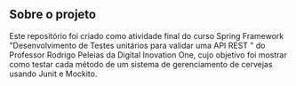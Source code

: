 ## Sobre o projeto

Este repositório foi criado como atividade final  do curso Spring Framework "Desenvolvimento de Testes unitários para validar uma API REST " do Professor Rodrigo Peleias da Digital Inovation One, cujo objetivo foi mostrar como testar cada método de um sistema de gerenciamento de cervejas usando Junit e Mockito.






